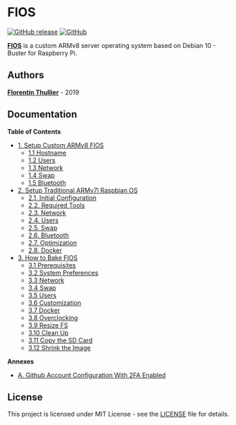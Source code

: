 # FlOS

[![GitHub release](https://img.shields.io/github/release/FlorentinTh/FlOS.svg?style=flat-square)](https://github.com/FlorentinTh/FlOS/releases) [![GitHub](https://img.shields.io/github/license/FlorentinTh/FlOS.svg?style=flat-square)](https://github.com/FlorentinTh/FlOS/blob/master/LICENSE)

[**FlOS**](https://github.com/FlorentinTh/FlOS) is a custom ARMv8 server operating system based on Debian 10 - Buster for Raspberry Pi.

## Authors

[**Florentin Thullier**](https://github.com/FlorentinTh) - 2019

## Documentation

**Table of Contents**

* [1. Setup Custom ARMv8 FlOS](docs/00-setup-flos.md)
  * [1.1 Hostname](docs/00-setup-flos.md#1-hostname)
  * [1.2 Users](docs/00-setup-flos.md#2-users)
  * [1.3 Network](docs/00-setup-flos.md#3-network)
  * [1.4 Swap](docs/00-setup-flos.md#4-swap)
  * [1.5 Bluetooth](docs/00-setup-flos.md#5-bluetooth)
* [2. Setup Traditional ARMv7l Raspbian OS](docs/10-setup-raspbian.md)
  * [2.1. Initial Configuration](docs/10-setup-raspbian.md#1-initial-configuration)
  * [2.2. Required Tools](docs/10-setup-raspbian.md#2-required-tools)
  * [2.3. Network](docs/10-setup-raspbian.md#3-network)
  * [2.4. Users](docs/10-setup-raspbian.md#4-users)
  * [2.5. Swap](docs/10-setup-raspbian.md#5-swap)
  * [2.6. Bluetooth](docs/10-setup-raspbian.md#6-bluetooth)
  * [2.7. Optimization](docs/10-setup-raspbian.md#7-optimization)
  * [2.8. Docker](docs/10-setup-raspbian.md#8-docker)
* [3. How to Bake FlOS](docs/50-bake-FlOS.md)
  * [3.1 Prerequisites](docs/50-bake-FlOS.md#1-prerequisites)
  * [3.2 System Preferences](docs/50-bake-FlOS.md#2-system-preferences)
  * [3.3 Network](docs/50-bake-FlOS.md#3-network)
  * [3.4 Swap](docs/50-bake-FlOS.md#4-swap)
  * [3.5 Users](docs/50-bake-FlOS.md#5-users)
  * [3.6 Customization](docs/50-bake-FlOS.md#6-customization)
  * [3.7 Docker](docs/50-bake-FlOS.md#7-docker)
  * [3.8 Overclocking](docs/50-bake-FlOS.md#8-overclocking)
  * [3.9 Resize FS](docs/50-bake-FlOS.md#9-resize-fs)
  * [3.10 Clean Up](docs/50-bake-FlOS.md#10-clean-up)
  * [3.11 Copy the SD Card](docs/50-bake-FlOS.md#11-copy-the-sd-card)
  * [3.12 Shrink the Image](docs/50-bake-FlOS.md#12-shrink-the-image)

**Annexes**

* [A. Github Account Configuration With 2FA Enabled](docs/90-github-2fa.md)

## License

This project is licensed under MIT License - see the [LICENSE](LICENSE) file for details.
